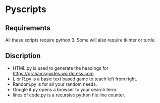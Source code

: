 # Pyscripts

## Requirements
All these scripts require python 3.
Some will also require tkinter or turtle.

## Discription
- HTML.py is used to generate the headings for https://grahamsguides.wordpress.com.
- L or R.py is a basic text based game to teach left from right.
- Random.py is for all your random needs.
- Google it.py opens a browser to your search term.
- lines of code.py is a recursive python file line counter.
